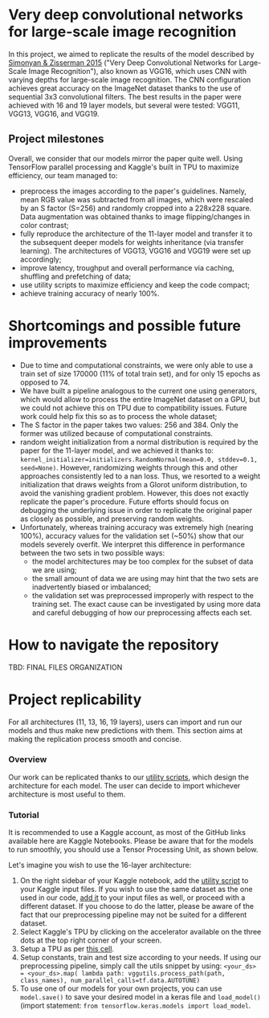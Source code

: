 # Very deep convolutional networks for large-scale image recognition 
In this project, we aimed to replicate the results of the model described by [Simonyan & Zisserman 2015](https://arxiv.org/abs/1409.1556v6) ("Very Deep Convolutional Networks for Large-Scale Image Recognition"), also known as VGG16, which uses CNN with varying depths for large-scale image recognition. The CNN configuration achieves great accuracy on the ImageNet dataset thanks to the use of sequential 3x3 convolutional filters. The best results in the paper were achieved with 16 and 19 layer models, but several were tested:  VGG11, VGG13, VGG16, and VGG19.

## Project milestones
Overall, we consider that our models mirror the paper quite well. Using TensorFlow parallel processing and Kaggle's built in TPU to maximize efficiency, our team managed to:
  - preprocess the images according to the paper's guidelines. Namely, mean RGB value was subtracted from all images, which were rescaled by an S factor (S=256) and randomly cropped into a 228x228 square. Data augmentation was obtained thanks to image flipping/changes in color contrast;
  - fully reproduce the architecture of the 11-layer model and transfer it to the subsequent deeper models for weights inheritance (via transfer learning). The architectures of VGG13, VGG16 and VGG19 were set up accordingly;
  - improve latency, troughput and overall performance via caching, shuffling and prefetching of data;
  - use utility scripts to maximize efficiency and keep the code compact;
  - achieve training accuracy of nearly 100%.

# Shortcomings and possible future improvements  
  - Due to time and computational constraints, we were only able to use a train set of size 170000 (11% of total train set), and for only 15 epochs as opposed to 74. 
  - We have built a pipeline analogous to the current one using generators, which would allow to process the entire ImageNet dataset on a GPU, but we could not achieve this on TPU due to compatibility issues. Future work could help fix this so as to process the whole dataset;
  - The S factor in the paper takes two values: 256 and 384. Only the former was utilized because of computational constraints.
  - random weight initialization from a normal distribution is required by the paper for the 11-layer model, and we achieved it thanks to: `kernel_initializer=initializers.RandomNormal(mean=0.0, stddev=0.1, seed=None)`. However, randomizing weights through this and other approaches consistently led to a nan loss. Thus, we resorted to a weight initialization that draws weights from a Glorot uniform distribution, to avoid the vanishing gradient problem. However, this does not exactly replicate the paper's procedure. Future efforts should focus on debugging the underlying issue in order to replicate the original paper as closely as possible, and preserving random weights. 
  - Unfortunately, whereas training accuracy was extremely high (nearing 100%), accuracy values for the validation set (~50%) show that our models severely overfit. We interpret this difference in performance between the two sets in two possible ways:
    - the model architectures may be too complex for the subset of data we are using;
    - the small amount of data we are using may hint that the two sets are inadvertently biased or         imbalanced; 
    - the validation set was preprocessed improperly with respect to the training set.
    The exact cause can be investigated by using more data and careful debugging of how our               preprocessing affects each set.



# How to navigate the repository

TBD: FINAL FILES ORGANIZATION 


# Project replicability 

For all architectures (11, 13, 16, 19 layers), users can import and run our models and thus make new predictions with them. This section aims at making the replication process smooth and concise. 

### Overview 

Our work can be replicated thanks to our [utility scripts](https://github.com/irenebernardi/VGG-16-replication/blob/main/utilities-for-vgg.ipynb), which design the architecture for each model. The user can decide to import whichever architecture is most useful to them.

### Tutorial 

It is recommended to use a Kaggle account, as most of the GitHub links available here are Kaggle Notebooks. 
Please be aware that for the models to run smoothly, you should use a Tensor Processing Unit, as shown below. 


Let's imagine you wish to use the 16-layer architecture: 

 1. On the right sidebar of your Kaggle notebook, add the [utility script](https://www.kaggle.com/code/giuliobenedetti/utilities-for-vgg/notebook) to your Kaggle input files. If you wish to use the same dataset as the one used in our code, [add it](https://www.kaggle.com/competitions/imagenet-object-localization-challenge) to your input files as well, or proceed with a different dataset. If you choose to do the latter, please be aware of the fact that our preprocessing pipeline may not be suited for a different dataset. 
 2. Select Kaggle's TPU by clicking on the accelerator available on the three dots at the top right corner of your screen.
 3. Setup a TPU as per [this cell](https://www.kaggle.com/code/giuliobenedetti/imagenet-reproducing-convnets?scriptVersionId=157234369&cellId=5).
 4. Setup constants, train and test size according to your needs. If using our preprocessing pipeline, simply call the utils snippet by using: `<your_ds> = <your_ds>.map(
    lambda path: vggutils.process_path(path, class_names),
    num_parallel_calls=tf.data.AUTOTUNE)`
6. To use one of our models for your own projects, you can use `model.save()` to save your desired model in a keras file and `load_model()` (import statement: `from tensorflow.keras.models import load_model`.

